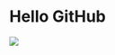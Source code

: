 # Hello GitHub
<img src="https://github-readme-stats.vercel.app/api/top-langs/?username=dylhack" />
